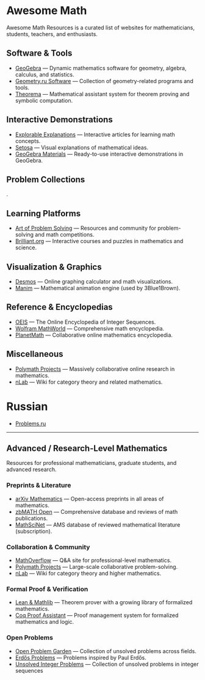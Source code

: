 # Awesome Math

Awesome Math Resources is a curated list of websites for mathematicians, students, teachers, and enthusiasts.

## Software & Tools
- [GeoGebra](https://www.geogebra.org/) — Dynamic mathematics software for geometry, algebra, calculus, and statistics.  
- [Geometry.ru Software](https://www.geometry.ru/soft.htm) — Collection of geometry-related programs and tools.  
- [Theorema](https://www3.risc.jku.at/research/theorema/software/) — Mathematical assistant system for theorem proving and symbolic computation.

## Interactive Demonstrations
- [Explorable Explanations](https://explorabl.es/math/) — Interactive articles for learning math concepts.  
- [Setosa](https://setosa.io/pythagorean/) — Visual explanations of mathematical ideas.  
- [GeoGebra Materials](https://www.geogebra.org/m/f7UdJmAb) — Ready-to-use interactive demonstrations in GeoGebra.  

## Problem Collections
. 

## Learning Platforms
- [Art of Problem Solving](https://artofproblemsolving.com/) — Resources and community for problem-solving and math competitions.  
- [Brilliant.org](https://brilliant.org/) — Interactive courses and puzzles in mathematics and science.

## Visualization & Graphics
- [Desmos](https://www.desmos.com/) — Online graphing calculator and math visualizations.  
- [Manim](https://www.manim.community/) — Mathematical animation engine (used by 3Blue1Brown).  


## Reference & Encyclopedias
- [OEIS](https://oeis.org/) — The Online Encyclopedia of Integer Sequences.  
- [Wolfram MathWorld](https://mathworld.wolfram.com/) — Comprehensive math encyclopedia.  
- [PlanetMath](https://planetmath.org/) — Collaborative online mathematics encyclopedia.  


## Miscellaneous
- [Polymath Projects](https://polymathprojects.org/) — Massively collaborative online research in mathematics.  
- [nLab](https://ncatlab.org/nlab/show/HomePage) — Wiki for category theory and related mathematics.  


# Russian
- [Problems.ru](https://problems.ru)

---


## Advanced / Research-Level Mathematics

Resources for professional mathematicians, graduate students, and advanced research.


### Preprints & Literature
- [arXiv Mathematics](https://arxiv.org/archive/math) — Open-access preprints in all areas of mathematics.  
- [zbMATH Open](https://zbmath.org/) — Comprehensive database and reviews of math publications.  
- [MathSciNet](https://mathscinet.ams.org/) — AMS database of reviewed mathematical literature (subscription).  

### Collaboration & Community
- [MathOverflow](https://mathoverflow.net/) — Q&A site for professional-level mathematics.  
- [Polymath Projects](https://polymathprojects.org/) — Large-scale collaborative problem-solving.  
- [nLab](https://ncatlab.org/nlab/show/HomePage) — Wiki for category theory and higher mathematics.  


### Formal Proof & Verification
- [Lean & Mathlib](https://leanprover-community.github.io/) — Theorem prover with a growing library of formalized mathematics.  
- [Coq Proof Assistant](https://coq.inria.fr/) — Proof management system for formalized mathematics and logic.  

### Open Problems
- [Open Problem Garden](http://www.openproblemgarden.org/) — Collection of unsolved problems across fields.  
- [Erdős Problems](https://www.erdosproblems.com) — Problems inspired by Paul Erdős.  
- [Unsolved Integer Problems](https://faculty.evansville.edu/ck6/integer/unsolved.html) — Collection of unsolved problems in integer sequences
